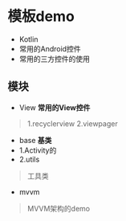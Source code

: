 # 模板demo

+ Kotlin
+ 常用的Android控件
+ 常用的三方控件的使用

## 模块
+ View
**常用的View控件**
> 1.recyclerview
> 2.viewpager
+ base
**基类**
+ 1.Activity的
+ 2.utils
> 工具类
+ mvvm
> MVVM架构的demo